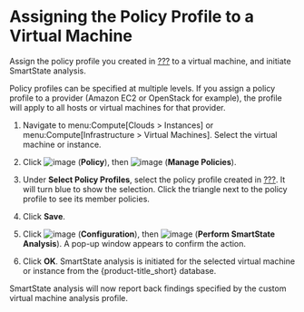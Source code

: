 # Assigning the Policy Profile to a Virtual Machine

Assign the policy profile you created in
[???](#create-policy-profile-assign-vm-control-policy) to a virtual
machine, and initiate SmartState analysis.

<div class="note">

Policy profiles can be specified at multiple levels. If you assign a
policy profile to a provider (Amazon EC2 or OpenStack for example), the
profile will apply to all hosts or virtual machines for that provider.

</div>

1.  Navigate to menu:Compute\[Clouds \> Instances\] or
    menu:Compute\[Infrastructure \> Virtual Machines\]. Select the
    virtual machine or instance.

2.  Click ![image](../images/1941.png) (**Policy**), then
    ![image](../images/1851.png) (**Manage Policies**).

3.  Under **Select Policy Profiles**, select the policy profile created
    in [???](#create-policy-profile-assign-vm-control-policy). It will
    turn blue to show the selection. Click the triangle next to the
    policy profile to see its member policies.

4.  Click **Save**.

5.  Click ![image](../images/1847.png) (**Configuration**), then
    ![image](../images/smartstate-icon.png) (**Perform SmartState
    Analysis**). A pop-up window appears to confirm the action.

6.  Click **OK**. SmartState analysis is initiated for the selected
    virtual machine or instance from the {product-title\_short}
    database.

SmartState analysis will now report back findings specified by the
custom virtual machine analysis profile.
